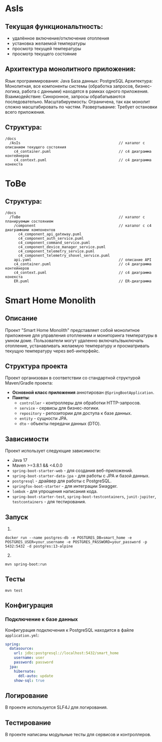 # AsIs

## Текущая функциональтность:
- удалённое включение/отключение отопления
- установка желаемой температуры
- просмотр текущей температуры
- просмотр текущего состояние

## Архитектура монолитного приложения:
  Язык программирования: Java
  База данных: PostgreSQL
  Архитектура: Монолитная, все компоненты системы (обработка запросов, бизнес-логика, работа с данными) находятся в рамках одного приложения.
  Взаимодействие: Синхронное, запросы обрабатываются последовательно.
  Масштабируемость: Ограничена, так как монолит сложно масштабировать по частям.
  Развертывание: Требует остановки всего приложения.

## Структура:

    /docs
      /AsIs                                             // каталог с описанием текущего состояния
        c4_container.puml                               // c4 диаграмма контейнеров
        c4_context.puml                                 // c4 диаграмма конекста

# ToBe

## Структура:

    /docs
      /ToBe                                             // каталог с планируемым состоянием
        /component                                      // каталог с c4 диаграммами компонентов
          c4_component_api_gateway.puml
          c4_component_auth_service.puml
          c4_component_command_service.puml
          c4_component_device_manager_service.puml
          c4_component_telemetry_service.puml
          c4_component_telemetry_shovel_service.puml
        api.yaml                                        // описание API
        c4_container.puml                               // c4 диаграмма контейнеров
        c4_context.puml                                 // c4 диаграмма конекста
        ER.puml                                         // ER-диаграмма

# Smart Home Monolith

## Описание

Проект "Smart Home Monolith" представляет собой монолитное приложение для управления отоплением и мониторинга температуры в умном доме. Пользователи
могут удаленно включать/выключать отопление, устанавливать желаемую температуру и просматривать текущую температуру через веб-интерфейс.

## Структура проекта

Проект организован в соответствии со стандартной структурой Maven/Gradle проекта:

- **Основной класс приложения** аннотирован `@SpringBootApplication`.
- **Пакеты**:
    - `controller` - контроллеры для обработки HTTP-запросов.
    - `service` - сервисы для бизнес-логики.
    - `repository` - репозитории для доступа к базе данных.
    - `entity` - сущности JPA.
    - `dto` - объекты передачи данных (DTO).

## Зависимости

Проект использует следующие зависимости:

- Java 17
- Maven >=3.8.1 && <4.0.0
- `spring-boot-starter-web` - для создания веб-приложений.
- `spring-boot-starter-data-jpa` - для работы с JPA и базой данных.
- `postgresql` - драйвер для работы с PostgreSQL.
- `springfox-boot-starter` - для интеграции Swagger.
- `lombok` - для упрощения написания кода.
- `spring-boot-starter-test`, `spring-boot-testcontainers`, `junit-jupiter`, `testcontainers` - для тестирования.

## Запуск

1.

``` shell
docker run --name postgres-db -e POSTGRES_DB=smart_home -e POSTGRES_USER=your_username -e POSTGRES_PASSWORD=your_password -p 5432:5432 -d postgres:13-alpine
```

2.

``` shell
mvn spring-boot:run
```

## Тесты

``` shell
mvn test
```

## Конфигурация

### Подключение к базе данных

Конфигурация подключения к PostgreSQL находится в файле `application.yml`:

```yaml
spring:
  datasource:
    url: jdbc:postgresql://localhost:5432/smart_home
    username: user
    password: password
  jpa:
    hibernate:
      ddl-auto: update
    show-sql: true
```

## Логирование

В проекте используется SLF4J для логирования.

## Тестирование

В проекте написаны модульные тесты для сервисов и контроллеров.
